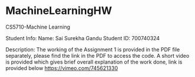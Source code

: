 # MachineLearningHW
CS5710-Machine Learning

Student Info:
Name: Sai Surekha Gandu 
Student ID: 700740324

Description:
The working of the Assignment 1 is provided in the PDF file separately, please find the link in the PDF to access the code. 
A short video is provided which gives brief overall explanation of the work done, link is provided below
https://vimeo.com/745621330
